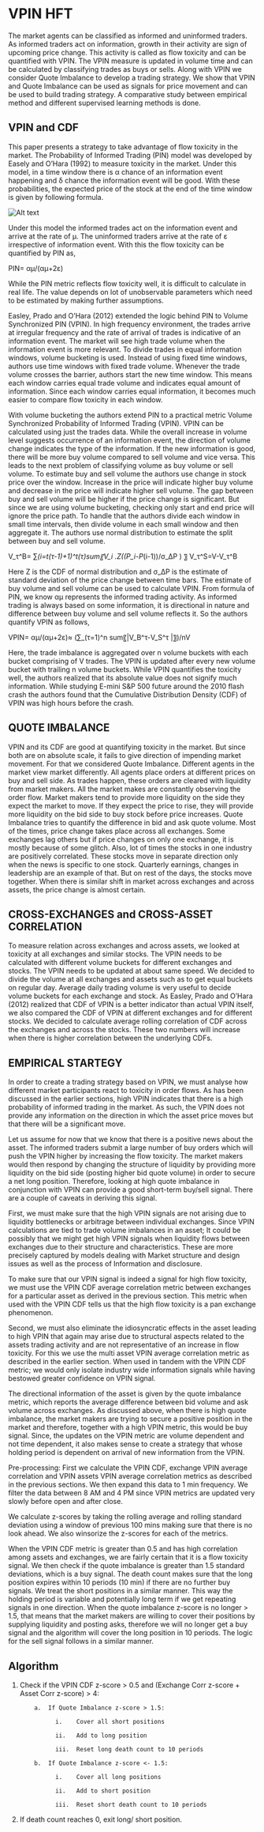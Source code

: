 # VPIN HFT

The market agents can be classified as informed and uninformed traders. As informed traders act on information, growth in their activity are sign of upcoming price change. This activity is called as flow toxicity and can be quantified with VPIN. The VPIN measure is updated in volume time and can be calculated by classifying trades as buys or sells. Along with VPIN we consider Quote Imbalance to develop a trading strategy. We show that VPIN and Quote Imbalance can be used as signals for price movement and can be used to build trading strategy. A comparative study between empirical method and different supervised learning methods is done.

## VPIN and CDF

This paper presents a strategy to take advantage of flow toxicity in the market. The Probability of Informed Trading (PIN) model was developed by Easely and O’Hara (1992) to measure toxicity in the market. Under this model, in a time window there is α chance of an information event happening and δ chance the information event will be good. With these probabilities, the expected price of the stock at the end of the time window is given by following formula.

![Alt text](/relative/path/to/img.jpg?raw=true "Optional Title")


Under this model the informed trades act on the information event and arrive at the rate of μ. The uninformed traders arrive at the rate of ε irrespective of information event. With this the flow toxicity can be quantified by PIN as,

PIN=  αμ/(αμ+2ε)

While the PIN metric reflects flow toxicity well, it is difficult to calculate in real life. The value depends on lot of unobservable parameters which need to be estimated by making further assumptions.

Easley, Prado and O’Hara (2012) extended the logic behind PIN to Volume Synchronized PIN (VPIN). In high frequency environment, the trades arrive at irregular frequency and the rate of arrival of trades is indicative of an information event. The market will see high trade volume when the information event is more relevant. To divide trades in equal information windows, volume bucketing is used. Instead of using fixed time windows, authors use time windows with fixed trade volume. Whenever the trade volume crosses the barrier, authors start the new time window. This means each window carries equal trade volume and indicates equal amount of information. Since each window carries equal information, it becomes much easier to compare flow toxicity in each window.

With volume bucketing the authors extend PIN to a practical metric Volume Synchronized Probability of Informed Trading (VPIN). VPIN can be calculated using just the trades data. While the overall increase in volume level suggests occurrence of an information event, the direction of volume change indicates the type of the information. If the new information is good, there will be more buy volume compared to sell volume and vice versa. This leads to the next problem of classifying volume as buy volume or sell volume. To estimate buy and sell volume the authors use change in stock price over the window. Increase in the price will indicate higher buy volume and decrease in the price will indicate higher sell volume. The gap between buy and sell volume will be higher if the price change is significant. But since we are using volume bucketing, checking only start and end price will ignore the price path. To handle that the authors divide each window in small time intervals, then divide volume in each small window and then aggregate it. The authors use normal distribution to estimate the split between buy and sell volume.

V_τ^B= ∑_(i=t(τ-1)+1)^t(τ)sum〖V_i  .Z((P_i-P_(i-1))/σ_ΔP ) 〗
V_τ^S=V-V_τ^B

Here Z is the CDF of normal distribution and σ_ΔP is the estimate of standard deviation of the price change between time bars.
The estimate of buy volume and sell volume can be used to calculate VPIN. From formula of PIN, we know αμ represents the informed trading activity. As informed trading is always based on some information, it is directional in nature and difference between buy volume and sell volume reflects it. So the authors quantify VPIN as follows,

VPIN=  αμ/(αμ+2ε)≈  (∑_(τ=1)^n sum〖|V_B^τ-V_S^τ |〗)/nV

Here, the trade imbalance is aggregated over n volume buckets with each bucket comprising of V trades. The VPIN is updated after every new volume bucket with trailing n volume buckets.
While VPIN quantifies the toxicity well, the authors realized that its absolute value does not signify much information. While studying E-mini S&P 500 future around the 2010 flash crash the authors found that the Cumulative Distribution Density (CDF) of VPIN was high hours before the crash. 

## QUOTE IMBALANCE

VPIN and its CDF are good at quantifying toxicity in the market. But since both are on absolute scale, it fails to give direction of impending market movement. For that we considered Quote Imbalance. Different agents in the market view market differently. All agents place orders at different prices on buy and sell side. As trades happen, these orders are cleared with liquidity from market makers. All the market makes are constantly observing the order flow. Market makers tend to provide more liquidity on the side they expect the market to move. If they expect the price to rise, they will provide more liquidity on the bid side to buy stock before price increases. Quote Imbalance tries to quantify the difference in bid and ask quote volume.
Most of the times, price change takes place across all exchanges. Some exchanges lag others but if price changes on only one exchange, it is mostly because of some glitch. Also, lot of times the stocks in one industry are positively correlated. These stocks move in separate direction only when the news is specific to one stock. Quarterly earnings, changes in leadership are an example of that. But on rest of the days, the stocks move together. When there is similar shift in market across exchanges and across assets, the price change is almost certain.

## CROSS-EXCHANGES and CROSS-ASSET CORRELATION

To measure relation across exchanges and across assets, we looked at toxicity at all exchanges and similar stocks. The VPIN needs to be calculated with different volume buckets for different exchanges and stocks. The VPIN needs to be updated at about same speed. We decided to divide the volume at all exchanges and assets such as to get equal buckets on regular day. Average daily trading volume is very useful to decide volume buckets for each exchange and stock. As Easley, Prado and O’Hara (2012) realized that CDF of VPIN is a better indicator than actual VPIN itself, we also compared the CDF of VPIN at different exchanges and for different stocks. We decided to calculate average rolling correlation of CDF across the exchanges and across the stocks. These two numbers will increase when there is higher correlation between the underlying CDFs.

## EMPIRICAL STARTEGY

In order to create a trading strategy based on VPIN, we must analyse how different market participants react to toxicity in order flows. As has been discussed in the earlier sections, high VPIN indicates that there is a high probability of informed trading in the market. As such, the VPIN does not provide any information on the direction in which the asset price moves but that there will  be a significant move. 

Let us assume for now that we know that there is a positive news about the asset. The informed traders submit a large number of buy orders which will push the VPIN higher by increasing the flow toxicity. The market makers would then respond by changing the structure of liquidity by providing more liquidity on the bid side (posting higher bid quote volume) in order to secure a net long position. Therefore, looking at high quote imbalance in conjunction with VPIN can provide a good short-term buy/sell signal.
There are a couple of caveats in deriving this signal. 

First, we must make sure that the high VPIN signals are not arising due to liquidity bottlenecks or arbitrage between individual exchanges. Since VPIN calculations are tied to trade volume imbalances in an asset; It could be possibly that we might get high VPIN signals when liquidity flows between exchanges due to their structure and characteristics. These are more precisely captured by models dealing with Market structure and design issues as well as the process of Information and disclosure. 

To make sure that our VPIN signal is indeed a signal for high flow toxicity, we must use the VPIN CDF average correlation metric between exchanges for a particular asset as derived in the previous section. This metric when used with the VPIN CDF tells us that the high flow toxicity is a pan exchange phenomenon. 

Second, we must also eliminate the idiosyncratic effects in the asset leading to high VPIN that again may arise due to structural aspects related to the assets trading activity and are not representative of an increase in flow toxicity. For this we use the multi asset VPIN average correlation metric as described in the earlier section. When used in tandem with the VPIN CDF metric; we would only isolate industry wide information signals while having bestowed greater confidence on VPIN signal.

The directional information of the asset is given by the quote imbalance metric, which reports the average difference between bid volume and ask volume across exchanges. As discussed above, when there is high quote imbalance, the market makers are trying to secure a positive position in the market and therefore, together with a high VPIN metric, this would be buy signal. Since, the updates on the VPIN metric are volume dependent and not time dependent, it also makes sense to create a strategy that whose holding period is dependent on arrival of new information from the VPIN.

Pre-processing: First we calculate the VPIN CDF, exchange VPIN average correlation and VPIN assets VPIN average correlation metrics as described in the previous sections. We then expand this data to 1 min frequency. We filter the data between 8 AM and 4 PM since VPIN metrics are updated very slowly before open and after close. 

We calculate z-scores by taking the rolling average and rolling standard deviation using a window of previous 100 mins making sure that there is no look ahead. We also winsorize the z-scores for each of the metrics.

When the VPIN CDF metric is greater than 0.5 and has high correlation among assets and exchanges, we are fairly certain that it is a flow toxicity signal. We then check if the quote imbalance is greater than 1.5 standard deviations, which is a buy signal. The death count makes sure that the long position expires within 10 periods (10 min) if there are no further buy signals. We treat the short positions in a similar manner. This way the holding period is variable and potentially long term if we get repeating signals in one direction. When the quote imbalance z-score is no longer > 1.5, that means that the market makers are willing to cover their positions by supplying liquidity and posting asks, therefore we will no longer get a buy signal and the algorithm will cover the long position in 10 periods. The logic for the sell signal follows in a similar manner.


## Algorithm

1)	Check if the VPIN CDF z-score > 0.5 and (Exchange Corr z-score + Asset Corr z-score) > 4:

            a.	If Quote Imbalance z-score > 1.5:

                  i.	Cover all short positions

                  ii.	Add to long position

                  iii.	Reset long death count to 10 periods

            b.	If Quote Imbalance z-score <- 1.5:

                  i.	Cover all long positions

                  ii.	Add to short position

                  iii.	Reset short death count to 10 periods

2)	If death count reaches 0, exit long/ short position.

